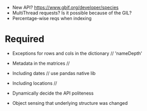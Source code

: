 
- New API? https://www.gbif.org/developer/species
- MultiThread requests? Is it possible because of the GIL?
- Percentage-wise reqs when indexing

# Required

- Exceptions for rows and cols in the dictionary // 'nameDepth'
- Metadata in the matrices // 
- Including dates //  use pandas native lib
- Including locations //

- Dynamically decide the API politeness
- Object sensing that underlying structure was changed